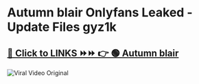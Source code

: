 
 # Autumn blair Onlyfans Leaked - Update Files gyz1k

## <h2><a href="https://clipsfans.com/Autumn_blair&ref=git">🔗 Click to LINKS ⏩⏩ 👉 🟢 Autumn blair </a></h2>

<a href="https://clipsfans.com/Autumn_blair&ref=git" rel="nofollow" data-target="animated-image.originalLink"><img src="https://i.ibb.co.com/xMMVF88/686577567.gif" alt="Viral Video Original" style="max-width: 100%; display: inline-block;" data-target="animated-image.originalImage"></a>

